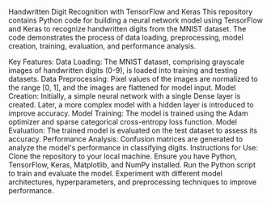 Handwritten Digit Recognition with TensorFlow and Keras
This repository contains Python code for building a neural network model using TensorFlow and Keras to recognize handwritten digits from the MNIST dataset. The code demonstrates the process of data loading, preprocessing, model creation, training, evaluation, and performance analysis.

Key Features:
Data Loading: The MNIST dataset, comprising grayscale images of handwritten digits (0-9), is loaded into training and testing datasets.
Data Preprocessing: Pixel values of the images are normalized to the range [0, 1], and the images are flattened for model input.
Model Creation: Initially, a simple neural network with a single Dense layer is created. Later, a more complex model with a hidden layer is introduced to improve accuracy.
Model Training: The model is trained using the Adam optimizer and sparse categorical cross-entropy loss function.
Model Evaluation: The trained model is evaluated on the test dataset to assess its accuracy.
Performance Analysis: Confusion matrices are generated to analyze the model's performance in classifying digits.
Instructions for Use:
Clone the repository to your local machine.
Ensure you have Python, TensorFlow, Keras, Matplotlib, and NumPy installed.
Run the Python script to train and evaluate the model.
Experiment with different model architectures, hyperparameters, and preprocessing techniques to improve performance.
